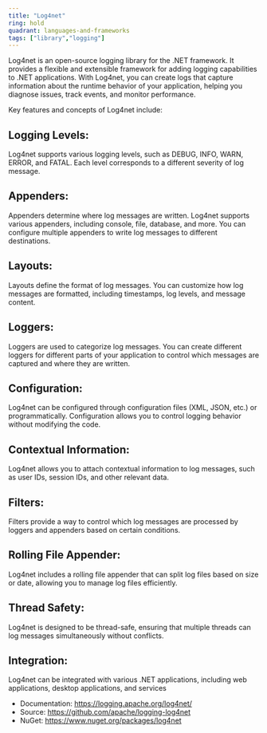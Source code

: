 ```yaml
---
title: "Log4net"
ring: hold
quadrant: languages-and-frameworks
tags: ["library","logging"]
--- 
```

Log4net is an open-source logging library for the .NET framework. It provides a flexible and extensible framework for adding logging capabilities to .NET applications. With Log4net, you can create logs that capture information about the runtime behavior of your application, helping you diagnose issues, track events, and monitor performance.

Key features and concepts of Log4net include:

## Logging Levels:

Log4net supports various logging levels, such as DEBUG, INFO, WARN, ERROR, and FATAL. Each level corresponds to a different severity of log message.

## Appenders:

Appenders determine where log messages are written. Log4net supports various appenders, including console, file, database, and more. You can configure multiple appenders to write log messages to different destinations.

## Layouts:

Layouts define the format of log messages. You can customize how log messages are formatted, including timestamps, log levels, and message content.

## Loggers:

Loggers are used to categorize log messages. You can create different loggers for different parts of your application to control which messages are captured and where they are written.

## Configuration:

Log4net can be configured through configuration files (XML, JSON, etc.) or programmatically. Configuration allows you to control logging behavior without modifying the code.

## Contextual Information:

Log4net allows you to attach contextual information to log messages, such as user IDs, session IDs, and other relevant data.

## Filters:

Filters provide a way to control which log messages are processed by loggers and appenders based on certain conditions.

## Rolling File Appender:

Log4net includes a rolling file appender that can split log files based on size or date, allowing you to manage log files efficiently.

## Thread Safety:

Log4net is designed to be thread-safe, ensuring that multiple threads can log messages simultaneously without conflicts.

## Integration:

Log4net can be integrated with various .NET applications, including web applications, desktop applications, and services

- Documentation: https://logging.apache.org/log4net/
- Source: https://github.com/apache/logging-log4net
- NuGet: https://www.nuget.org/packages/log4net

